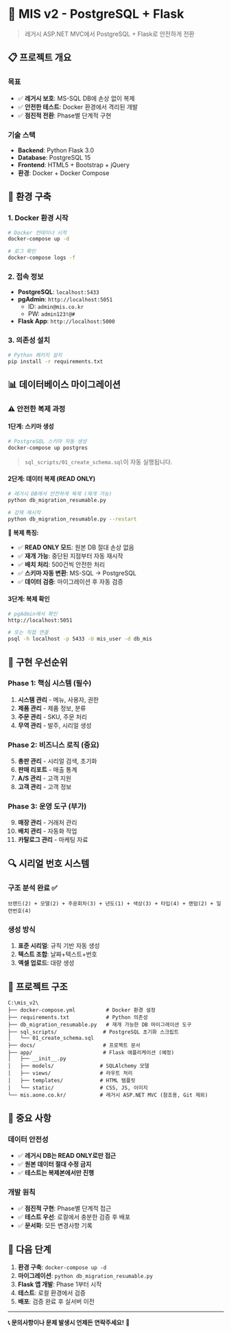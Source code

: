 # 🚀 MIS v2 - PostgreSQL + Flask

> 레거시 ASP.NET MVC에서 PostgreSQL + Flask로 안전하게 전환

## 📋 **프로젝트 개요**

### **목표**
- ✅ **레거시 보호**: MS-SQL DB에 손상 없이 복제
- ✅ **안전한 테스트**: Docker 환경에서 격리된 개발
- ✅ **점진적 전환**: Phase별 단계적 구현

### **기술 스택**
- **Backend**: Python Flask 3.0
- **Database**: PostgreSQL 15
- **Frontend**: HTML5 + Bootstrap + jQuery
- **환경**: Docker + Docker Compose

## 🔧 **환경 구축**

### **1. Docker 환경 시작**
```bash
# Docker 컨테이너 시작
docker-compose up -d

# 로그 확인
docker-compose logs -f
```

### **2. 접속 정보**
- **PostgreSQL**: `localhost:5433`
- **pgAdmin**: `http://localhost:5051`
  - ID: `admin@mis.co.kr`
  - PW: `admin123!@#`
- **Flask App**: `http://localhost:5000`

### **3. 의존성 설치**
```bash
# Python 패키지 설치
pip install -r requirements.txt
```

## 📊 **데이터베이스 마이그레이션**

### **⚠️ 안전한 복제 과정**

#### **1단계: 스키마 생성**
```bash
# PostgreSQL 스키마 자동 생성
docker-compose up postgres
```
> `sql_scripts/01_create_schema.sql`이 자동 실행됩니다.

#### **2단계: 데이터 복제 (READ ONLY)**
```bash
# 레거시 DB에서 안전하게 복제 (재개 가능)
python db_migration_resumable.py

# 강제 재시작
python db_migration_resumable.py --restart
```

**📌 복제 특징:**
- ✅ **READ ONLY 모드**: 원본 DB 절대 손상 없음
- ✅ **재개 가능**: 중단된 지점부터 자동 재시작
- ✅ **배치 처리**: 500건씩 안전한 처리
- ✅ **스키마 자동 변환**: MS-SQL → PostgreSQL
- ✅ **데이터 검증**: 마이그레이션 후 자동 검증

#### **3단계: 복제 확인**
```bash
# pgAdmin에서 확인
http://localhost:5051

# 또는 직접 연결
psql -h localhost -p 5433 -U mis_user -d db_mis
```

## 🎯 **구현 우선순위**

### **Phase 1: 핵심 시스템 (필수)**
1. **시스템 관리** - 메뉴, 사용자, 권한
2. **제품 관리** - 제품 정보, 분류
3. **주문 관리** - SKU, 주문 처리
4. **무역 관리** - 발주, 시리얼 생성

### **Phase 2: 비즈니스 로직 (중요)**
5. **총판 관리** - 시리얼 검색, 초기화
6. **판매 리포트** - 매출 통계
7. **A/S 관리** - 고객 지원
8. **고객 관리** - 고객 정보

### **Phase 3: 운영 도구 (부가)**
9. **매장 관리** - 거래처 관리
10. **배치 관리** - 자동화 작업
11. **카탈로그 관리** - 마케팅 자료

## 🔍 **시리얼 번호 시스템**

### **구조 분석 완료 ✅**
```
브랜드(2) + 모델(2) + 주문회차(3) + 년도(1) + 색상(3) + 타입(4) + 랜덤(2) + 일련번호(4)
```

### **생성 방식**
1. **표준 시리얼**: 규칙 기반 자동 생성
2. **텍스트 조합**: 날짜+텍스트+번호
3. **엑셀 업로드**: 대량 생성

## 📁 **프로젝트 구조**

```
C:\mis_v2\
├── docker-compose.yml          # Docker 환경 설정
├── requirements.txt            # Python 의존성
├── db_migration_resumable.py   # 재개 가능한 DB 마이그레이션 도구
├── sql_scripts/               # PostgreSQL 초기화 스크립트
│   └── 01_create_schema.sql
├── docs/                      # 프로젝트 문서
├── app/                       # Flask 애플리케이션 (예정)
│   ├── __init__.py
│   ├── models/               # SQLAlchemy 모델
│   ├── views/                # 라우트 처리
│   ├── templates/            # HTML 템플릿
│   └── static/               # CSS, JS, 이미지
└── mis.aone.co.kr/           # 레거시 ASP.NET MVC (참조용, Git 제외)
```

## 🚨 **중요 사항**

### **데이터 안전성**
- ✅ **레거시 DB는 READ ONLY로만 접근**
- ✅ **원본 데이터 절대 수정 금지**
- ✅ **테스트는 복제본에서만 진행**

### **개발 원칙**
- ✅ **점진적 구현**: Phase별 단계적 접근
- ✅ **테스트 우선**: 로컬에서 충분한 검증 후 배포
- ✅ **문서화**: 모든 변경사항 기록

## 🎯 **다음 단계**

1. **환경 구축**: `docker-compose up -d`
2. **마이그레이션**: `python db_migration_resumable.py`
3. **Flask 앱 개발**: Phase 1부터 시작
4. **테스트**: 로컬 환경에서 검증
5. **배포**: 검증 완료 후 실서버 이전

---

**📞 문의사항이나 문제 발생시 언제든 연락주세요!** 🚀
